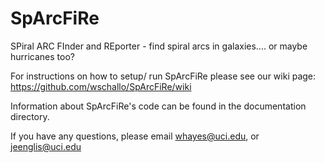 # SpArcFiRe
SPiral ARC FInder and REporter - find spiral arcs in galaxies.... or maybe hurricanes too?

For instructions on how to setup/ run SpArcFiRe please see our wiki page: https://github.com/wschallo/SpArcFiRe/wiki

Information about SpArcFiRe's code can be found in the documentation directory.

If you have any questions, please email whayes@uci.edu, or jeenglis@uci.edu
